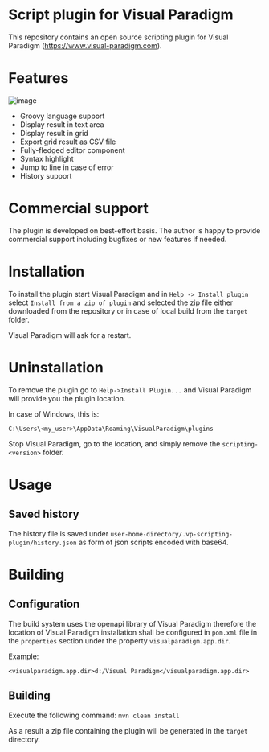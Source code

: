 # Script plugin for Visual Paradigm

This repository contains an open source scripting plugin for Visual Paradigm (https://www.visual-paradigm.com). 

# Features

![image](https://user-images.githubusercontent.com/8182138/146509410-f6ea8cf3-055f-42e8-8e0f-e862e79c187a.png)

* Groovy language support
* Display result in text area
* Display result in grid
* Export grid result as CSV file
* Fully-fledged editor component
* Syntax highlight
* Jump to line in case of error
* History support


# Commercial support

The plugin is developed on best-effort basis. The author is happy to provide commercial support including bugfixes or new features if needed.


# Installation

To install the plugin start Visual Paradigm and in `Help -> Install plugin`
select `Install from a zip of plugin` and selected the zip file either 
downloaded from the repository or in case of local build from the `target` 
folder.

Visual Paradigm will ask for a restart.

# Uninstallation

To remove the plugin go to `Help->Install Plugin...` and Visual Paradigm
will provide you the plugin location.

In case of Windows, this is:

`C:\Users\<my_user>\AppData\Roaming\VisualParadigm\plugins`

Stop Visual Paradigm, go to the location, and simply remove the `scripting-<version>` folder.

# Usage


## Saved history

The history file is saved under
`user-home-directory/.vp-scripting-plugin/history.json`
as form of json scripts encoded with base64.


# Building

## Configuration

The build system uses the openapi library of Visual Paradigm therefore 
the location of Visual Paradigm  installation shall be configured 
in `pom.xml` file in the `properties` section under the 
property `visualparadigm.app.dir`.

Example:

`<visualparadigm.app.dir>d:/Visual Paradigm</visualparadigm.app.dir>`


## Building

Execute the following command: `mvn clean install`

As a result a zip file containing the plugin will be generated in the `target` directory.

